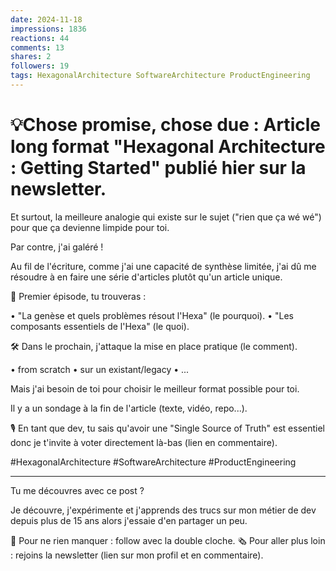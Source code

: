 ```yaml
---
date: 2024-11-18
impressions: 1836
reactions: 44
comments: 13
shares: 2
followers: 19
tags: HexagonalArchitecture SoftwareArchitecture ProductEngineering
---
```


# 💡Chose promise, chose due : Article long format "Hexagonal Architecture : Getting Started" publié hier sur la newsletter.

Et surtout, la meilleure analogie qui existe sur le sujet ("rien que ça wé wé") pour que ça devienne limpide pour toi.

Par contre, j'ai galéré !

Au fil de l'écriture, comme j'ai une capacité de synthèse limitée, j'ai dû me résoudre à en faire une série d'articles plutôt qu'un article unique.

🎯 Premier épisode, tu trouveras :

• "La genèse et quels problèmes résout l'Hexa" (le pourquoi).
• "Les composants essentiels de l'Hexa" (le quoi).

🛠️ Dans le prochain, j'attaque la mise en place pratique (le comment).

• from scratch
• sur un existant/legacy
• ...

Mais j'ai besoin de toi pour choisir le meilleur format possible pour toi.

Il y a un sondage à la fin de l'article (texte, vidéo, repo...).

🎙️ En tant que dev, tu sais qu'avoir une "Single Source of Truth" est essentiel donc je t'invite à voter directement là-bas (lien en commentaire).

#HexagonalArchitecture #SoftwareArchitecture #ProductEngineering

---

Tu me découvres avec ce post ?

Je découvre, j'expérimente et j'apprends des trucs sur mon métier de dev depuis plus de 15 ans alors j'essaie d'en partager un peu.

🔔 Pour ne rien manquer : follow avec la double cloche.
🗞️ Pour aller plus loin : rejoins la newsletter (lien sur mon profil et en commentaire).

